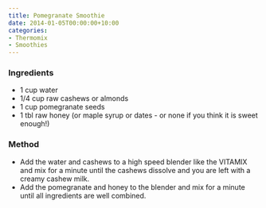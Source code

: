 ```yaml
---
title: Pomegranate Smoothie
date: 2014-01-05T00:00:00+10:00
categories:
- Thermomix
- Smoothies
---
```









### Ingredients

* 1 cup water
* 1/4 cup raw cashews or almonds
* 1 cup pomegranate seeds
* 1 tbl raw honey (or maple syrup or dates - or none if you think it is sweet enough!)

### Method

* Add the water and cashews to a high speed blender like the VITAMIX and mix for a minute until the cashews dissolve and you are left with a creamy cashew milk. 
* Add the pomegranate and honey to the blender and mix for a minute until all ingredients are well combined.
